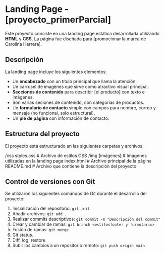 # Landing Page - [proyecto_primerParcial]

Este proyecto consiste en una landing page estática desarrollada utilizando **HTML** y **CSS**. La página fue diseñada para [promocionar la marca de Carolina Herrera]. 

## Descripción

La landing page incluye los siguientes elementos:
- Un **encabezado** con un título principal que llama la atención.
- Un carrusel de imagenes que sirve como atractivo visual principal.
- **Secciones de contenido** para describir [el producto] con texto e imágenes.
- Son varias seciones de contenido, con categorias de productos.
- Un **formulario de contacto** simple con campos para nombre, correo y mensaje (no funcional, solo estructural).
- Un **pie de página** con información de contacto.

## Estructura del proyecto

El proyecto está estructurado en las siguientes carpetas y archivos:

/css styles.css # Archivo de estilos CSS /img [imágenes] # Imágenes utilizadas en la landing page index.html # Archivo principal de la página README.md # Archivo que contiene la descripción del proyecto

## Control de versiones con Git

Se utilizaron los siguientes comandos de Git durante el desarrollo del proyecto:
1. Inicialización del repositorio: `git init`
2. Añadir archivos: `git add .`
3. Realizar commits descriptivos: `git commit -m "Descripción del commit"`
4. Crear y cambiar de ramas: `git branch <estilosfooter y formulario>`
5. Fusión de ramas: `git merge `
6. Git status.
7. Diff, log, restore.
8. Subir los cambios a un repositorio remoto: `git push origin main`
